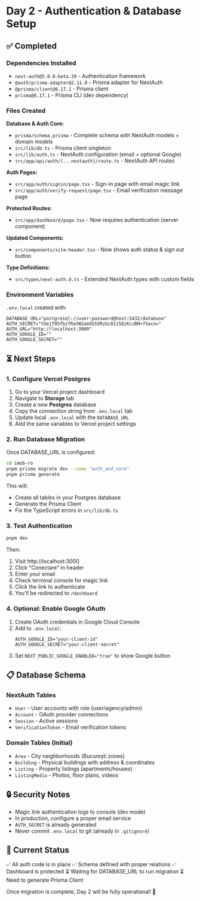 # Day 2 - Authentication & Database Setup

## ✅ Completed

### Dependencies Installed

- `next-auth@5.0.0-beta.29` - Authentication framework
- `@auth/prisma-adapter@2.11.0` - Prisma adapter for NextAuth
- `@prisma/client@6.17.1` - Prisma client
- `prisma@6.17.1` - Prisma CLI (dev dependency)

### Files Created

**Database & Auth Core:**

- `prisma/schema.prisma` - Complete schema with NextAuth models + domain models
- `src/lib/db.ts` - Prisma client singleton
- `src/lib/auth.ts` - NextAuth configuration (email + optional Google)
- `src/app/api/auth/[...nextauth]/route.ts` - NextAuth API routes

**Auth Pages:**

- `src/app/auth/signin/page.tsx` - Sign-in page with email magic link
- `src/app/auth/verify-request/page.tsx` - Email verification message page

**Protected Routes:**

- `src/app/dashboard/page.tsx` - Now requires authentication (server component)

**Updated Components:**

- `src/components/site-header.tsx` - Now shows auth status & sign out button

**Type Definitions:**

- `src/types/next-auth.d.ts` - Extended NextAuth types with custom fields

### Environment Variables

`.env.local` created with:

```env
DATABASE_URL="postgresql://user:password@host:5432/database"
AUTH_SECRET="tUejT95fbzfRaYW2amXGS5RzUc811SQiKccBN+7Xaco="
AUTH_URL="http://localhost:3000"
AUTH_GOOGLE_ID=""
AUTH_GOOGLE_SECRET=""
```

## ⏳ Next Steps

### 1. Configure Vercel Postgres

1. Go to your Vercel project dashboard
2. Navigate to **Storage** tab
3. Create a new **Postgres** database
4. Copy the connection string from `.env.local` tab
5. Update local `.env.local` with the `DATABASE_URL`
6. Add the same variables to Vercel project settings

### 2. Run Database Migration

Once DATABASE_URL is configured:

```bash
cd imob-ro
pnpm prisma migrate dev --name "auth_and_core"
pnpm prisma generate
```

This will:

- Create all tables in your Postgres database
- Generate the Prisma Client
- Fix the TypeScript errors in `src/lib/db.ts`

### 3. Test Authentication

```bash
pnpm dev
```

Then:

1. Visit http://localhost:3000
2. Click "Conectare" in header
3. Enter your email
4. Check terminal console for magic link
5. Click the link to authenticate
6. You'll be redirected to `/dashboard`

### 4. Optional: Enable Google OAuth

1. Create OAuth credentials in Google Cloud Console
2. Add to `.env.local`:
   ```env
   AUTH_GOOGLE_ID="your-client-id"
   AUTH_GOOGLE_SECRET="your-client-secret"
   ```
3. Set `NEXT_PUBLIC_GOOGLE_ENABLED="true"` to show Google button

## 📋 Database Schema

### NextAuth Tables

- `User` - User accounts with role (user/agency/admin)
- `Account` - OAuth provider connections
- `Session` - Active sessions
- `VerificationToken` - Email verification tokens

### Domain Tables (Initial)

- `Area` - City neighborhoods (București zones)
- `Building` - Physical buildings with address & coordinates
- `Listing` - Property listings (apartments/houses)
- `ListingMedia` - Photos, floor plans, videos

## 🔒 Security Notes

- Magic link authentication logs to console (dev mode)
- In production, configure a proper email service
- `AUTH_SECRET` is already generated
- Never commit `.env.local` to git (already in `.gitignore`)

## 🎯 Current Status

✅ All auth code is in place
✅ Schema defined with proper relations
✅ Dashboard is protected
⏳ Waiting for DATABASE_URL to run migration
⏳ Need to generate Prisma Client

Once migration is complete, Day 2 will be fully operational! 🚀

